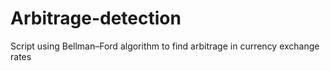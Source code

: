 # Arbitrage-detection
Script using Bellman–Ford algorithm to find arbitrage in currency exchange rates
